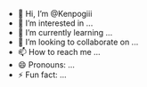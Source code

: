 - 👋 Hi, I’m @Kenpogiii
- 👀 I’m interested in ...
- 🌱 I’m currently learning ...
- 💞️ I’m looking to collaborate on ...
- 📫 How to reach me ...
- 😄 Pronouns: ...
- ⚡ Fun fact: ...

<!---
Kenpogiii/Kenpogiii is a ✨ special ✨ repository because its `README.md` (this file) appears on your GitHub profile.
You can click the Preview link to take a look at your changes.
--->
